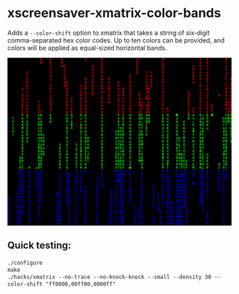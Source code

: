 # xscreensaver-xmatrix-color-bands

Adds a `--color-shift` option to xmatrix that takes a string of six-digit comma-separated hex color codes. Up to ten colors can be provided, and colors will be applied as equal-sized horizontal bands.

![screenshot](./matrix.png)

## Quick testing:
```
./configure
make
./hacks/xmatrix --no-trace --no-knock-knock --small --density 30 --color-shift "ff0000,00ff00,0000ff"
```

